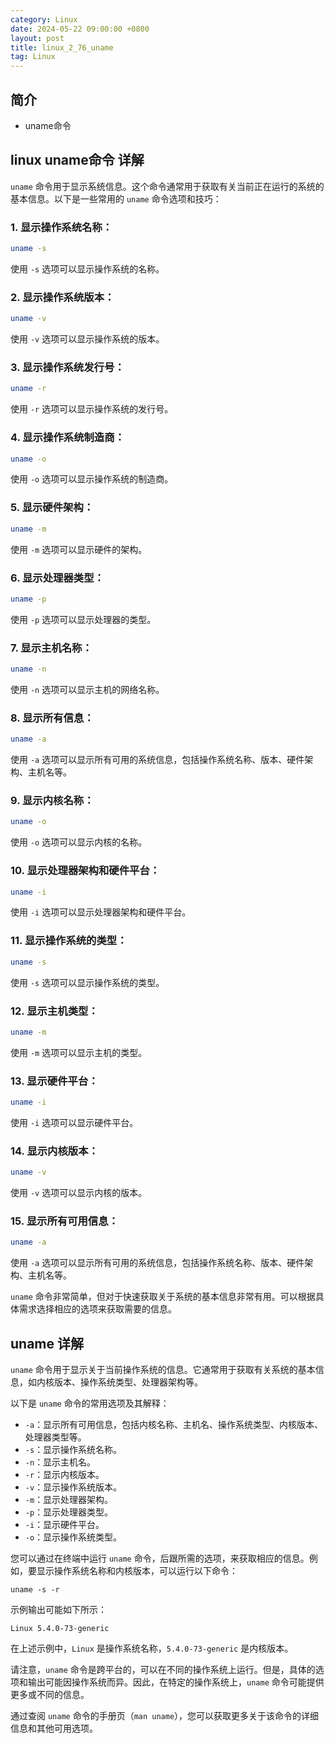 ```yaml
---
category: Linux
date: 2024-05-22 09:00:00 +0800
layout: post
title: linux_2_76_uname
tag: Linux
---
```

## 简介

+ uname命令

## linux uname命令 详解

`uname` 命令用于显示系统信息。这个命令通常用于获取有关当前正在运行的系统的基本信息。以下是一些常用的 `uname` 命令选项和技巧：

### 1. **显示操作系统名称：**
```bash
uname -s
```
使用 `-s` 选项可以显示操作系统的名称。

### 2. **显示操作系统版本：**
```bash
uname -v
```
使用 `-v` 选项可以显示操作系统的版本。

### 3. **显示操作系统发行号：**
```bash
uname -r
```
使用 `-r` 选项可以显示操作系统的发行号。

### 4. **显示操作系统制造商：**
```bash
uname -o
```
使用 `-o` 选项可以显示操作系统的制造商。

### 5. **显示硬件架构：**
```bash
uname -m
```
使用 `-m` 选项可以显示硬件的架构。

### 6. **显示处理器类型：**
```bash
uname -p
```
使用 `-p` 选项可以显示处理器的类型。

### 7. **显示主机名称：**
```bash
uname -n
```
使用 `-n` 选项可以显示主机的网络名称。

### 8. **显示所有信息：**
```bash
uname -a
```
使用 `-a` 选项可以显示所有可用的系统信息，包括操作系统名称、版本、硬件架构、主机名等。

### 9. **显示内核名称：**
```bash
uname -o
```
使用 `-o` 选项可以显示内核的名称。

### 10. **显示处理器架构和硬件平台：**
```bash
uname -i
```
使用 `-i` 选项可以显示处理器架构和硬件平台。

### 11. **显示操作系统的类型：**
```bash
uname -s
```
使用 `-s` 选项可以显示操作系统的类型。

### 12. **显示主机类型：**
```bash
uname -m
```
使用 `-m` 选项可以显示主机的类型。

### 13. **显示硬件平台：**
```bash
uname -i
```
使用 `-i` 选项可以显示硬件平台。

### 14. **显示内核版本：**
```bash
uname -v
```
使用 `-v` 选项可以显示内核的版本。

### 15. **显示所有可用信息：**
```bash
uname -a
```
使用 `-a` 选项可以显示所有可用的系统信息，包括操作系统名称、版本、硬件架构、主机名等。

`uname` 命令非常简单，但对于快速获取关于系统的基本信息非常有用。可以根据具体需求选择相应的选项来获取需要的信息。

## uname 详解

`uname` 命令用于显示关于当前操作系统的信息。它通常用于获取有关系统的基本信息，如内核版本、操作系统类型、处理器架构等。

以下是 `uname` 命令的常用选项及其解释：

- `-a`：显示所有可用信息，包括内核名称、主机名、操作系统类型、内核版本、处理器类型等。
- `-s`：显示操作系统名称。
- `-n`：显示主机名。
- `-r`：显示内核版本。
- `-v`：显示操作系统版本。
- `-m`：显示处理器架构。
- `-p`：显示处理器类型。
- `-i`：显示硬件平台。
- `-o`：显示操作系统类型。

您可以通过在终端中运行 `uname` 命令，后跟所需的选项，来获取相应的信息。例如，要显示操作系统名称和内核版本，可以运行以下命令：

```
uname -s -r
```

示例输出可能如下所示：

```
Linux 5.4.0-73-generic
```

在上述示例中，`Linux` 是操作系统名称，`5.4.0-73-generic` 是内核版本。

请注意，`uname` 命令是跨平台的，可以在不同的操作系统上运行。但是，具体的选项和输出可能因操作系统而异。因此，在特定的操作系统上，`uname` 命令可能提供更多或不同的信息。

通过查阅 `uname` 命令的手册页（`man uname`），您可以获取更多关于该命令的详细信息和其他可用选项。